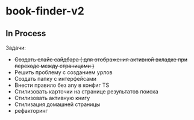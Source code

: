 # book-finder-v2
## In Process

Задачи: 
  - ~~Создать слайс сайдбара ( для отображения активной вкладке при переходе между страницами )~~
  - Решить проблему с созданием урлов
  - Создать папку с интерфейсами
  - Внести правило без any в конфиг TS
  - Стилизовать карточки на странице результатов поиска
  - Стилизовать активную книгу
  - Стилизация домашней страницы
  - рефакторинг
